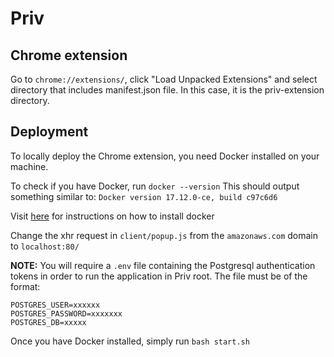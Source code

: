 # Priv

## Chrome extension
Go to `chrome://extensions/`, click "Load Unpacked Extensions" and select directory that includes manifest.json file. In this case, it is the priv-extension directory.


## Deployment

To locally deploy the Chrome extension, you need Docker installed on your machine.

To check if you have Docker, run `docker --version`
This should output something similar to: `Docker version 17.12.0-ce, build c97c6d6`

Visit [here](https://store.docker.com/search?type=edition&offering=community) for instructions on how to install docker

Change the xhr request in `client/popup.js` from the `amazonaws.com` domain to `localhost:80/`

**NOTE:** You will require a `.env` file containing the Postgresql authentication tokens in order to run the application
in Priv root. The file must be of the format:
```
POSTGRES_USER=xxxxxx
POSTGRES_PASSWORD=xxxxxxx
POSTGRES_DB=xxxxx
```

Once you have Docker installed, simply run `bash start.sh`

